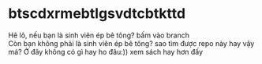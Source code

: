 # btscdxrmebtlgsvdtcbtkttd
Hê lô, nếu bạn là sinh viên ép bê tông? bấm vào branch <br/>
Còn bạn không phải là sinh viên ép bê tông? sao tìm được repo này hay vậy má? Ở đây không có gì hay ho đâu:)) xem sách hay hơn đấy
